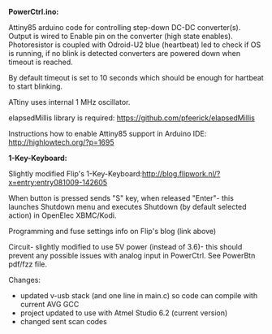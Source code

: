 **PowerCtrl.ino:**

Attiny85 arduino code for controlling step-down DC-DC converter(s).
Output is wired to Enable pin on the converter (high state enables).
Photoresistor is coupled with Odroid-U2 blue (heartbeat) led to check if OS is running,
if no blink is detected converters are powered down when timeout is reached.

By default timeout is set to 10 seconds which should be enough for hartbeat to start blinking.

ATtiny uses internal 1 MHz oscillator.

elapsedMillis library is required: https://github.com/pfeerick/elapsedMillis

Instructions how to enable Attiny85 support in Arduino IDE: http://highlowtech.org/?p=1695




**1-Key-Keyboard:**

Slightly modified Flip's 1-Key-Keyboard:http://blog.flipwork.nl/?x=entry:entry081009-142605

When button is pressed sends "S" key, when released "Enter"- this launches Shutdown menu and executes Shutdown (by default selected action) in OpenElec XBMC/Kodi.

Programming and fuse settings info on Flip's blog (link above)

Circuit- slightly modified to use 5V power (instead of 3.6)- this should prevent any possible issues with analog input in PowerCtrl. See PowerBtn pdf/fzz file.

Changes:
- updated v-usb stack (and one line in main.c) so code can compile with current AVG GCC
- project updated to use with Atmel Studio 6.2 (current version)
- changed sent scan codes
